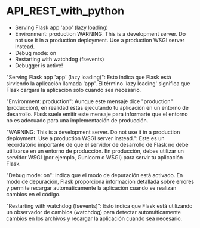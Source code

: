 # API_REST_with_python


 * Serving Flask app 'app' (lazy loading)
 * Environment: production
   WARNING: This is a development server. Do not use it in a production deployment.
   Use a production WSGI server instead.
 * Debug mode: on
 * Restarting with watchdog (fsevents)
 * Debugger is active!


"Serving Flask app 'app' (lazy loading)": Esto indica que Flask está sirviendo la aplicación llamada 'app'. El término 'lazy loading' significa que Flask cargará la aplicación solo cuando sea necesario.

"Environment: production": Aunque este mensaje dice "production" (producción), en realidad estás ejecutando tu aplicación en un entorno de desarrollo. Flask suele emitir este mensaje para informarte que el entorno no es adecuado para una implementación de producción.

"WARNING: This is a development server. Do not use it in a production deployment. Use a production WSGI server instead.": Este es un recordatorio importante de que el servidor de desarrollo de Flask no debe utilizarse en un entorno de producción. En producción, debes utilizar un servidor WSGI (por ejemplo, Gunicorn o WSGI) para servir tu aplicación Flask.

"Debug mode: on": Indica que el modo de depuración está activado. En modo de depuración, Flask proporciona información detallada sobre errores y permite recargar automáticamente la aplicación cuando se realizan cambios en el código.

"Restarting with watchdog (fsevents)": Esto indica que Flask está utilizando un observador de cambios (watchdog) para detectar automáticamente cambios en los archivos y recargar la aplicación cuando sea necesario.

